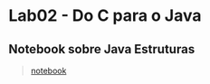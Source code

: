 # Lab02 - Do C para o Java

## Notebook sobre Java Estruturas

> [notebook](notebook/lab02-java-estruturas-ra247248.ipynb)
